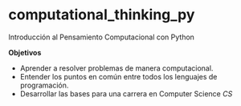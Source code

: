 # computational_thinking_py
Introducción al Pensamiento Computacional con Python


**Objetivos**

- Aprender a resolver problemas de manera computacional.
- Entender los puntos en común entre todos los lenguajes de programación.
- Desarrollar las bases para una carrera en Computer Science *CS*
